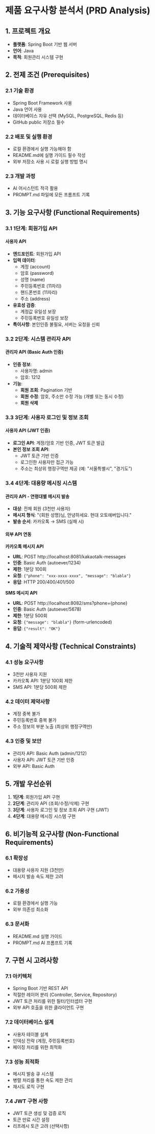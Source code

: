 # 제품 요구사항 분석서 (PRD Analysis)

## 1. 프로젝트 개요
- **플랫폼**: Spring Boot 기반 웹 서버
- **언어**: Java
- **목적**: 회원관리 시스템 구현

## 2. 전제 조건 (Prerequisites)

### 2.1 기술 환경
- Spring Boot Framework 사용
- Java 언어 사용
- 데이터베이스 자유 선택 (MySQL, PostgreSQL, Redis 등)
- GitHub public 저장소 필수

### 2.2 배포 및 실행 환경
- 로컬 환경에서 실행 가능해야 함
- README.md에 실행 가이드 필수 작성
- 외부 저장소 사용 시 로컬 실행 방법 명시

### 2.3 개발 과정
- AI 어시스턴트 적극 활용
- PROMPT.md 파일에 모든 프롬프트 기록

## 3. 기능 요구사항 (Functional Requirements)

### 3.1 1단계: 회원가입 API
#### 사용자 API
- **엔드포인트**: 회원가입 API
- **입력 데이터**:
  - 계정 (account)
  - 암호 (password)
  - 성명 (name)
  - 주민등록번호 (11자리)
  - 핸드폰번호 (11자리)
  - 주소 (address)
- **유효성 검증**:
  - 계정값 유일성 보장
  - 주민등록번호 유일성 보장
- **특이사항**: 본인인증 불필요, 서버는 요청을 신뢰

### 3.2 2단계: 시스템 관리자 API
#### 관리자 API (Basic Auth 인증)
- **인증 정보**:
  - 사용자명: admin
  - 암호: 1212
- **기능**:
  - **회원 조회**: Pagination 기반
  - **회원 수정**: 암호, 주소만 수정 가능 (개별 또는 동시 수정)
  - **회원 삭제**

### 3.3 3단계: 사용자 로그인 및 정보 조회
#### 사용자 API (JWT 인증)
- **로그인 API**: 계정/암호 기반 인증, JWT 토큰 발급
- **본인 정보 조회 API**:
  - JWT 토큰 기반 인증
  - 로그인한 사용자만 접근 가능
  - 주소는 최상위 행정구역만 제공 (예: "서울특별시", "경기도")

### 3.4 4단계: 대용량 메시징 시스템
#### 관리자 API - 연령대별 메시지 발송
- **대상**: 전체 회원 (3천만 사용자)
- **메시지 형식**: "{회원 성명}님, 안녕하세요. 현대 오토에버입니다."
- **발송 순서**: 카카오톡 → SMS (실패 시)

#### 외부 API 연동
**카카오톡 메시지 API**
- **URL**: POST http://localhost:8081/kakaotalk-messages
- **인증**: Basic Auth (autoever/1234)
- **제한**: 1분당 100회
- **요청**: `{"phone": "xxx-xxxx-xxxx", "message": "blabla"}`
- **응답**: HTTP 200/400/401/500

**SMS 메시지 API**
- **URL**: POST http://localhost:8082/sms?phone={phone}
- **인증**: Basic Auth (autoever/5678)
- **제한**: 1분당 500회
- **요청**: `{"message": "blabla"}` (form-urlencoded)
- **응답**: `{"result": "OK"}`

## 4. 기술적 제약사항 (Technical Constraints)

### 4.1 성능 요구사항
- 3천만 사용자 지원
- 카카오톡 API: 1분당 100회 제한
- SMS API: 1분당 500회 제한

### 4.2 데이터 제약사항
- 계정 중복 불가
- 주민등록번호 중복 불가
- 주소 정보의 부분 노출 (최상위 행정구역만)

### 4.3 인증 및 보안
- 관리자 API: Basic Auth (admin/1212)
- 사용자 API: JWT 토큰 기반 인증
- 외부 API: Basic Auth

## 5. 개발 우선순위

1. **1단계**: 회원가입 API 구현
2. **2단계**: 관리자 API (조회/수정/삭제) 구현
3. **3단계**: 사용자 로그인 및 정보 조회 API 구현 (JWT)
4. **4단계**: 대용량 메시징 시스템 구현

## 6. 비기능적 요구사항 (Non-Functional Requirements)

### 6.1 확장성
- 대용량 사용자 지원 (3천만)
- 메시지 발송 속도 제한 고려

### 6.2 가용성
- 로컬 환경에서 실행 가능
- 외부 의존성 최소화

### 6.3 문서화
- README.md 실행 가이드
- PROMPT.md AI 프롬프트 기록

## 7. 구현 시 고려사항

### 7.1 아키텍처
- Spring Boot 기반 REST API
- 적절한 레이어 분리 (Controller, Service, Repository)
- JWT 토큰 처리를 위한 필터/인터셉터 구현
- 외부 API 호출을 위한 클라이언트 구현

### 7.2 데이터베이스 설계
- 사용자 테이블 설계
- 인덱싱 전략 (계정, 주민등록번호)
- 페이징 처리를 위한 최적화

### 7.3 성능 최적화
- 메시지 발송 큐 시스템
- 병렬 처리를 통한 속도 제한 관리
- 재시도 로직 구현

### 7.4 JWT 구현 사항
- JWT 토큰 생성 및 검증 로직
- 토큰 만료 시간 설정
- 리프레시 토큰 고려 (선택사항)